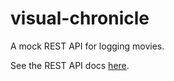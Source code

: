 # visual-chronicle

A mock REST API for logging movies.

See the REST API docs [here](https://conjaytech.github.io/visual-chronicle/).
